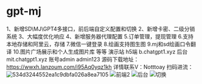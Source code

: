 # gpt-mj
1、新增SD\MJ\GPT4多接口，前后端自定义配置和切换
2、新增卡密、二级分销系统
3、大幅度优化响应
4、新增服务器代理配置
5.订单管理，提现管理
6.支持本地存储和阿里云，存储
7.微信一键登录
8.绘画支持图生图
9.mj和sd绘画口令翻译
10.图片广场展示和个人生成图片库
等等
演示站 h5端 b.chatgpt1.xyz
后台 mit.chatgpt1.xyz
账号admin admin123
源码下载地址：https://wwxh.lanzoum.com/i95Aq0yqz1kh
详情联系V：Notttoay
扫码进流：![534d3244552ea1c9dbfa026a8ea7105](https://github.com/relkee/gpt-mj/assets/127670759/2e9494a2-cdfd-46b3-bdd9-ba1806a2d90d)
![前端2](https://github.com/relkee/gpt-mj/assets/127670759/5c50abde-11f9-4a90-8c9c-c44caeddb0b8)
![后台](https://github.com/relkee/gpt-mj/assets/127670759/e6ec58ca-c0b9-4e9f-9c05-548c222e18ed)
![切换](https://github.com/relkee/gpt-mj/assets/127670759/eb4a14ff-637f-4d70-9871-ade9970df196)
